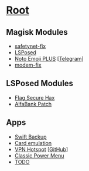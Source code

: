 # [Root](./)
## Magisk Modules
- [safetynet-fix](https://github.com/kdrag0n/safetynet-fix/releases)
- [LSPosed](https://github.com/LSPosed/LSPosed/releases)
- [Noto Emoji PLUS](https://forum.xda-developers.com/t/module-emoji-sets-by-rkbdi.4120991/) [[Telegram](https://t.me/rkbdiemoji)]
- [modem-fix](https://github.com/Displax/modem-fix/releases)
## LSPosed Modules
- [Flag Secure Hax](https://github.com/Xposed-Modules-Repo/com.varuns2002.disable_flag_secure)
- [AlfaBank Patch](https://github.com/Xposed-Modules-Repo/ru.bluecat.alfabankpatcher)
## Apps
- [Swift Backup](https://play.google.com/store/apps/details?id=org.swiftapps.swiftbackup)
- [Card emulation](https://4pda.to/forum/index.php?showtopic=897723)
- [VPN Hotspot](https://play.google.com/store/apps/details?id=be.mygod.vpnhotspot) [[GitHub](https://github.com/Mygod/VPNHotspot/releases)]
- [Classic Power Menu](https://github.com/KieronQuinn/ClassicPowerMenu/releases)
- [TODO](https://github.com/stars/barsikus007/lists/neckbeard-android)